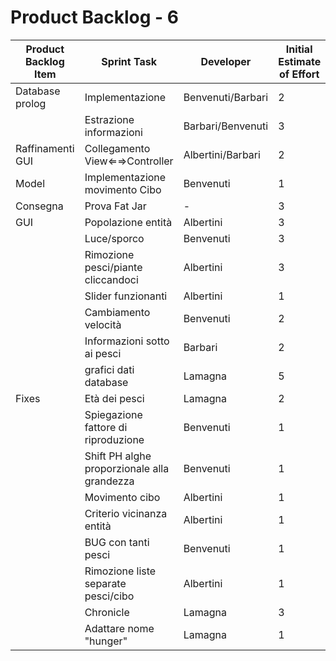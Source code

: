# Product Backlog - 6

| Product Backlog Item | Sprint Task | Developer | Initial Estimate of Effort | Remaining Effort Estimate |
| - | - | - | - | - |
| Database prolog | Implementazione | Benvenuti/Barbari | 2 | - |
|  | Estrazione informazioni | Barbari/Benvenuti | 3 | - |
| Raffinamenti GUI | Collegamento View⇐⇒Controller | Albertini/Barbari | 2 | - |
| Model | Implementazione movimento Cibo | Benvenuti | 1 | - |
| Consegna | Prova Fat Jar | - | 3 | - |
| GUI | Popolazione entità | Albertini | 3 | - |
|  | Luce/sporco | Benvenuti | 3 | - |
|  | Rimozione pesci/piante cliccandoci | Albertini | 3 | - |
|  | Slider funzionanti | Albertini | 1 | - |
|  | Cambiamento velocità | Benvenuti | 2 | - |
|  | Informazioni sotto ai pesci | Barbari | 2 | - |
|  | grafici dati database | Lamagna | 5 | - |
| Fixes | Età dei pesci | Lamagna | 2 | - |
|  | Spiegazione fattore di riproduzione | Benvenuti | 1 | - |
|  | Shift PH alghe proporzionale alla grandezza | Benvenuti | 1 | - |
|  | Movimento cibo | Albertini | 1 | - |
|  | Criterio vicinanza entità | Albertini | 1 | - |
|  | BUG con tanti pesci | Benvenuti | 1 | - |
|  | Rimozione liste separate pesci/cibo | Albertini | 1 | - |
|  | Chronicle | Lamagna | 3 | - |
|  | Adattare nome "hunger" | Lamagna | 1 | - |